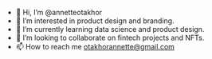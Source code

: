 - 👋 Hi, I’m @annetteotakhor
- 👀 I’m interested in product design and branding.
- 🌱 I’m currently learning data science and product design.
- 💞️ I’m looking to collaborate on fintech projects and NFTs.
- 📫 How to reach me otakhorannette@gmail.com

<!---
annetteotakhor/annetteotakhor is a ✨ special ✨ repository because its `README.md` (this file) appears on your GitHub profile.
You can click the Preview link to take a look at your changes.
--->
